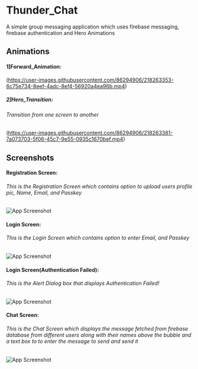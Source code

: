 
# Thunder_Chat

A simple group messaging application which uses firebase messaging, firebase authentication and Hero Animations



## Animations

#### 1]Forward_Animation:
(https://user-images.githubusercontent.com/86294906/218263353-6c75e734-8eef-4adc-8ef4-56920a4ea96b.mp4)




##### 2]Hero_Transition:
###### Transition from one screen to another
(https://user-images.githubusercontent.com/86294906/218263381-7a073703-5f06-45c7-9e55-0935c1670bef.mp4)




## Screenshots

#### Registration Screen:
###### This is the Registration Screen which contains option to upload users profile pic, Name, Email, and Passkey
![App Screenshot](https://user-images.githubusercontent.com/86294906/218263035-1076d5e8-2a96-4131-bba8-53ecdb9a2e93.jpg)



#### Login Screen:
###### This is the Login Screen which contains option to enter Email, and Passkey
![App Screenshot](https://user-images.githubusercontent.com/86294906/218263056-1e648a9d-5551-402b-939f-707d6d2ee531.jpg)



#### Login Screen(Authentication Failed):
###### This is the Alert Dialog box that displays Authentication Failed!
![App Screenshot](https://user-images.githubusercontent.com/86294906/218263083-c726c052-47a5-43ca-88db-16953ab3db00.jpg)



#### Chat Screen:
###### This is the Chat Screen which displays the message fetched from firebase database from different users along with their names above the bubble and a text box to to enter the message to send and send it
![App Screenshot](https://user-images.githubusercontent.com/86294906/218263113-d3b9858b-64fb-43dc-8a7e-f511db661804.jpg)
